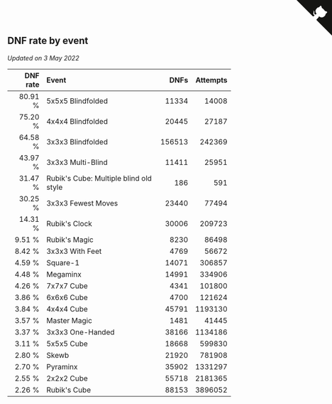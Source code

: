 ## DNF rate by event

*Updated on  3 May 2022*

| DNF rate | Event | DNFs | Attempts |
| ---: | :--- | ---: | ---: |
| 80.91 % | 5x5x5 Blindfolded | 11334 | 14008 |
| 75.20 % | 4x4x4 Blindfolded | 20445 | 27187 |
| 64.58 % | 3x3x3 Blindfolded | 156513 | 242369 |
| 43.97 % | 3x3x3 Multi-Blind | 11411 | 25951 |
| 31.47 % | Rubik's Cube: Multiple blind old style | 186 | 591 |
| 30.25 % | 3x3x3 Fewest Moves | 23440 | 77494 |
| 14.31 % | Rubik's Clock | 30006 | 209723 |
| 9.51 % | Rubik's Magic | 8230 | 86498 |
| 8.42 % | 3x3x3 With Feet | 4769 | 56672 |
| 4.59 % | Square-1 | 14071 | 306857 |
| 4.48 % | Megaminx | 14991 | 334906 |
| 4.26 % | 7x7x7 Cube | 4341 | 101800 |
| 3.86 % | 6x6x6 Cube | 4700 | 121624 |
| 3.84 % | 4x4x4 Cube | 45791 | 1193130 |
| 3.57 % | Master Magic | 1481 | 41445 |
| 3.37 % | 3x3x3 One-Handed | 38166 | 1134186 |
| 3.11 % | 5x5x5 Cube | 18668 | 599830 |
| 2.80 % | Skewb | 21920 | 781908 |
| 2.70 % | Pyraminx | 35902 | 1331297 |
| 2.55 % | 2x2x2 Cube | 55718 | 2181365 |
| 2.26 % | Rubik's Cube | 88153 | 3896052 |


<a href="https://github.com/JustinTimeCuber/wca_statistics" class="github-corner" aria-label="View source on Github"><svg width="80" height="80" viewBox="0 0 250 250" style="fill:#151513; color:#fff; position: absolute; top: 0; border: 0; right: 0;" aria-hidden="true"><path d="M0,0 L115,115 L130,115 L142,142 L250,250 L250,0 Z"></path><path d="M128.3,109.0 C113.8,99.7 119.0,89.6 119.0,89.6 C122.0,82.7 120.5,78.6 120.5,78.6 C119.2,72.0 123.4,76.3 123.4,76.3 C127.3,80.9 125.5,87.3 125.5,87.3 C122.9,97.6 130.6,101.9 134.4,103.2" fill="currentColor" style="transform-origin: 130px 106px;" class="octo-arm"></path><path d="M115.0,115.0 C114.9,115.1 118.7,116.5 119.8,115.4 L133.7,101.6 C136.9,99.2 139.9,98.4 142.2,98.6 C133.8,88.0 127.5,74.4 143.8,58.0 C148.5,53.4 154.0,51.2 159.7,51.0 C160.3,49.4 163.2,43.6 171.4,40.1 C171.4,40.1 176.1,42.5 178.8,56.2 C183.1,58.6 187.2,61.8 190.9,65.4 C194.5,69.0 197.7,73.2 200.1,77.6 C213.8,80.2 216.3,84.9 216.3,84.9 C212.7,93.1 206.9,96.0 205.4,96.6 C205.1,102.4 203.0,107.8 198.3,112.5 C181.9,128.9 168.3,122.5 157.7,114.1 C157.9,116.9 156.7,120.9 152.7,124.9 L141.0,136.5 C139.8,137.7 141.6,141.9 141.8,141.8 Z" fill="currentColor" class="octo-body"></path></svg></a><style>.github-corner:hover .octo-arm{animation:octocat-wave 560ms ease-in-out}@keyframes octocat-wave{0%,100%{transform:rotate(0)}20%,60%{transform:rotate(-25deg)}40%,80%{transform:rotate(10deg)}}@media (max-width:500px){.github-corner:hover .octo-arm{animation:none}.github-corner .octo-arm{animation:octocat-wave 560ms ease-in-out}}</style>
